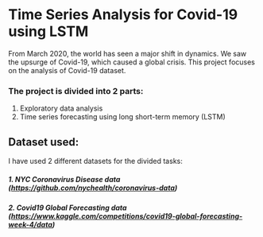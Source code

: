 
# Time Series Analysis for Covid-19 using LSTM

From March 2020, the world has seen a major shift in dynamics. We saw the upsurge of Covid-19, which caused a global crisis. This project focuses on the analysis of Covid-19 dataset.

### The project is divided into 2 parts:
1. Exploratory data analysis 
2. Time series forecasting using long short-term memory (LSTM)


[](https://github.com/shauryat1298/Covid-19-Time-Series-Forecasting-using-LSTM/blob/main/figures/lstm.png)





## Dataset used:
I have used 2 different datasets for the divided tasks:
##### 1. NYC Coronavirus Disease data (https://github.com/nychealth/coronavirus-data)
##### 2. Covid19 Global Forecasting data (https://www.kaggle.com/competitions/covid19-global-forecasting-week-4/data)
